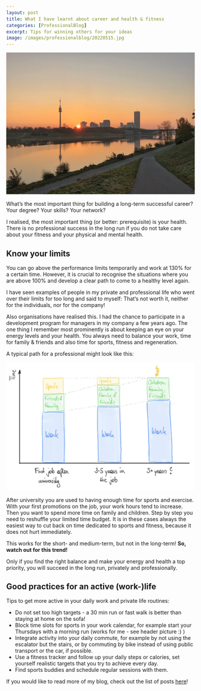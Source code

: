 ```yaml
---
layout: post
title: What I have learnt about career and health & fitness
categories: [ProfessionalBlog]
excerpt: Tips for winning others for your ideas
image: /images/professionalblog/20220515.jpg
---
```


![Jakob’s Professional blog](../images/professionalblog/20220515.jpg)

What’s the most important thing for building a long-term successful career? Your degree? Your skills? Your network?

I realised, the most important thing (or better: prerequisite) is your health. There is no professional success in the long run if you do not take care about your fitness and your physical and mental health.

## Know your limits

You can go above the performance limits temporarily and work at 130% for a certain time. However, it is crucial to recognise the situations where you are above 100% and develop a clear path to come to a healthy level again.

I have seen examples of people in my private and professional life who went over their limits for too long and said to myself: That‘s not worth it, neither for the individuals, nor for the company!

Also organisations have realised this. I had the chance to participate in a development program for managers in my company a few years ago. The one thing I remember most prominently is about keeping an eye on your energy levels and your health. You always need to balance your work, time for family & friends and also time for sports, fitness and regeneration.

A typical path for a professional might look like this:

![Graph: Exercise over time](../images/professionalblog/20220515_1.jpg)


After university you are used to having enough time for sports and exercise. With your first promotions on the job, your work hours tend to increase. Then you want to spend more time on family and children. Step by step you need to reshuffle your limited time budget. It is in these cases always the easiest way to cut back on time dedicated to sports and fitness, because it does not hurt immediately.

This works for the short- and medium-term, but not in the long-term! __So, watch out for this trend!__

Only if you find the right balance and make your energy and health a top priority, you will succeed in the long run, privately and professionally.

## Good practices for an active (work-)life

Tips to get more active in your daily work and private life routines:

- Do not set too high targets - a 30 min run or fast walk is better than staying at home on the sofa!
- Block time slots for sports in your work calendar, for example start your Thursdays with a morning run (works for me - see header picture :) )
- Integrate activity into your daily commute, for example by not using the escalator but the stairs, or by commuting by bike instead of using public transport or the car, if possible.
- Use a fitness tracker and follow up your daily steps or calories, set yourself realistic targets that you try to achieve every day.
- Find sports buddies and schedule regular sessions with them.




If you would like to read more of my blog, check out the list of posts [here](../work#professional-blog)!
